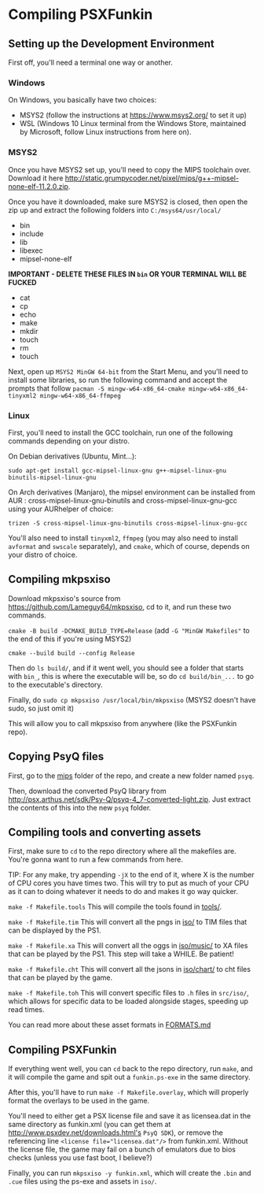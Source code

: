 # Compiling PSXFunkin

## Setting up the Development Environment
First off, you'll need a terminal one way or another.

### Windows
On Windows, you basically have two choices:
- MSYS2 (follow the instructions at https://www.msys2.org/ to set it up)
- WSL (Windows 10 Linux terminal from the Windows Store, maintained by Microsoft, follow Linux instructions from here on).

### MSYS2
Once you have MSYS2 set up, you'll need to copy the MIPS toolchain over. Download it here http://static.grumpycoder.net/pixel/mips/g++-mipsel-none-elf-11.2.0.zip.

Once you have it downloaded, make sure MSYS2 is closed, then open the zip up and extract the following folders into `C:/msys64/usr/local/`
- bin
- include
- lib
- libexec
- mipsel-none-elf

**IMPORTANT - DELETE THESE FILES IN `bin` OR YOUR TERMINAL WILL BE FUCKED**
- cat
- cp
- echo
- make
- mkdir
- touch
- rm
- touch

Next, open up `MSYS2 MinGW 64-bit` from the Start Menu, and you'll need to install some libraries, so run the following command and accept the prompts that follow `pacman -S mingw-w64-x86_64-cmake mingw-w64-x86_64-tinyxml2 mingw-w64-x86_64-ffmpeg `

### Linux
First, you'll need to install the GCC toolchain, run one of the following commands depending on your distro.

On Debian derivatives (Ubuntu, Mint...):

`sudo apt-get install gcc-mipsel-linux-gnu g++-mipsel-linux-gnu binutils-mipsel-linux-gnu`

On Arch derivatives (Manjaro), the mipsel environment can be installed from AUR : cross-mipsel-linux-gnu-binutils and cross-mipsel-linux-gnu-gcc using your AURhelper of choice:

`trizen -S cross-mipsel-linux-gnu-binutils cross-mipsel-linux-gnu-gcc`

You'll also need to install `tinyxml2`, `ffmpeg` (you may also need to install `avformat` and `swscale` separately), and `cmake`, which of course, depends on your distro of choice.

## Compiling mkpsxiso
Download mkpsxiso's source from https://github.com/Lameguy64/mkpsxiso, cd to it, and run these two commands.

`cmake -B build -DCMAKE_BUILD_TYPE=Release` (add `-G "MinGW Makefiles"` to the end of this if you're using MSYS2)

`cmake --build build --config Release`

Then do `ls build/`, and if it went well, you should see a folder that starts with `bin_`, this is where the executable will be, so do `cd build/bin_...` to go to the executable's directory.

Finally, do `sudo cp mkpsxiso /usr/local/bin/mkpsxiso` (MSYS2 doesn't have sudo, so just omit it)

This will allow you to call mkpsxiso from anywhere (like the PSXFunkin repo).

## Copying PsyQ files
First, go to the [mips](/mips/) folder of the repo, and create a new folder named `psyq`.

Then, download the converted PsyQ library from http://psx.arthus.net/sdk/Psy-Q/psyq-4_7-converted-light.zip. Just extract the contents of this into the new `psyq` folder.

## Compiling tools and converting assets
First, make sure to `cd` to the repo directory where all the makefiles are. You're gonna want to run a few commands from here.

TIP: For any make, try appending `-jX` to the end of it, where X is the number of CPU cores you have times two. This will try to put as much of your CPU as it can to doing whatever it needs to do and makes it go way quicker.

`make -f Makefile.tools` This will compile the tools found in [tools/](/tools/).

`make -f Makefile.tim` This will convert all the pngs in [iso/](/iso/) to TIM files that can be displayed by the PS1.

`make -f Makefile.xa` This will convert all the oggs in [iso/music/](/iso/music/) to XA files that can be played by the PS1. This step will take a WHILE. Be patient!

`make -f Makefile.cht` This will convert all the jsons in [iso/chart/](/iso/chart/) to cht files that can be played by the game.

`make -f Makefile.toh` This will convert specific files to `.h` files in `src/iso/`, which allows for specific data to be loaded alongside stages, speeding up read times.

You can read more about these asset formats in [FORMATS.md](/FORMATS.md)

## Compiling PSXFunkin
If everything went well, you can `cd` back to the repo directory, run `make`, and it will compile the game and spit out a `funkin.ps-exe` in the same directory.

After this, you'll have to run `make -f Makefile.overlay`, which will properly format the overlays to be used in the game.

You'll need to either get a PSX license file and save it as licensea.dat in the same directory as funkin.xml (you can get them at http://www.psxdev.net/downloads.html's `PsyQ SDK`), or remove the referencing line `<license file="licensea.dat"/>` from funkin.xml. Without the license file, the game may fail on a bunch of emulators due to bios checks (unless you use fast boot, I believe?)

Finally, you can run `mkpsxiso -y funkin.xml`, which will create the `.bin` and `.cue` files using the ps-exe and assets in `iso/`.
